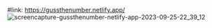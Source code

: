 
#link:  https://gussthenumber.netlify.app/
![screencapture-gussthenumber-netlify-app-2023-09-25-22_39_12](https://github.com/suvedisamyog/numbergussinggame/assets/72150195/5871e028-c8de-4c84-b4a3-ed2a9b134963)

